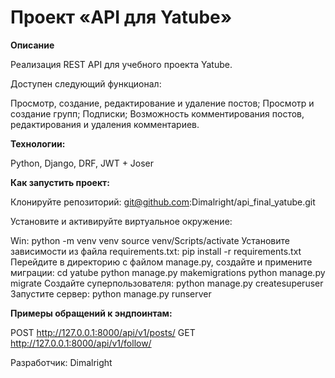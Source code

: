 # Проект «API для Yatube»
**Описание**

Реализация REST API для учебного проекта Yatube.

Доступен следующий функционал:

Просмотр, создание, редактирование и удаление постов;
Просмотр и создание групп;
Подписки;
Возможность комментирования постов, редактирования и удаления комментариев.

**Технологии:**

Python, Django, DRF, JWT + Joser

**Как запустить проект:**

Клонируйте репозиторий:
git@github.com:Dimalright/api_final_yatube.git

Установите и активируйте виртуальное окружение:

Win:
python -m venv venv
source venv/Scripts/activate
Установите зависимости из файла requirements.txt:
pip install -r requirements.txt
Перейдите в директорию с файлом manage.py, создайте и примените миграции:
cd yatube
python manage.py makemigrations
python manage.py migrate
Создайте суперпользователя:
python manage.py createsuperuser
Запустите сервер:
python manage.py runserver

**Примеры обращений к эндпоинтам:**

POST http://127.0.0.1:8000/api/v1/posts/
GET http://127.0.0.1:8000/api/v1/follow/

Разработчик:
Dimalright
